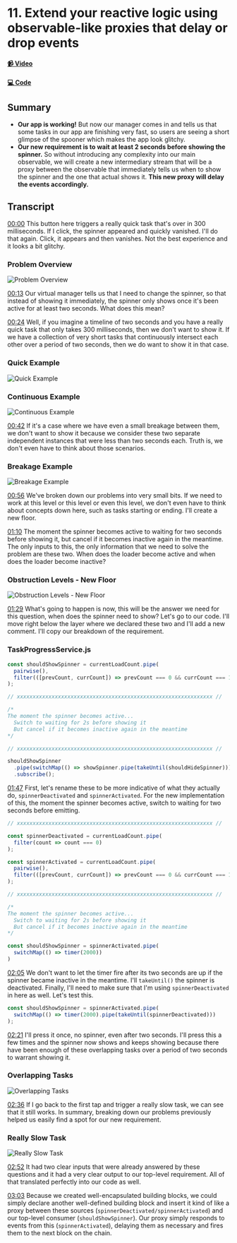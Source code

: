 # 11. Extend your reactive logic using observable-like proxies that delay or drop events

#### [📹 Video](https://egghead.io/lessons/rxjs-extend-your-reactive-logic-using-observable-like-proxies-that-delay-or-drop-events)

#### [💻 Code](https://github.com/rarmatei/egghead-thinking-reactively/blob/lesson-11/src/lesson-code/TaskProgressService.js)

## Summary

- **Our app is working!** But now our manager comes in and tells us that some tasks in our app are finishing very fast, so users are seeing a short glimpse of the spooner which makes the app look glitchy.
- **Our new requirement is to wait at least 2 seconds before showing the spinner.** So without introducing any complexity into our main observable, we will create a new intermediary stream that will be a proxy between the observable that immediately tells us when to show the spinner and the one that actual shows it. **This new proxy will delay the events accordingly.**

## Transcript

[00:00](https://egghead.io/lessons/rxjs-extend-your-reactive-logic-using-observable-like-proxies-that-delay-or-drop-events#t=0) This button here triggers a really quick task that's over in 300 milliseconds. If I click, the spinner appeared and quickly vanished. I'll do that again. Click, it appears and then vanishes. Not the best experience and it looks a bit glitchy.

### Problem Overview

![Problem Overview](https://res.cloudinary.com/dg3gyk0gu/image/upload/v1585168478/transcript-images/egghead-extend-your-reactive-logic-using-observable-like-proxies-that-delay-or-drop-events-problem-overview.jpg)

[00:13](https://egghead.io/lessons/rxjs-extend-your-reactive-logic-using-observable-like-proxies-that-delay-or-drop-events#t=13) Our virtual manager tells us that I need to change the spinner, so that instead of showing it immediately, the spinner only shows once it's been active for at least two seconds. What does this mean?

[00:24](https://egghead.io/lessons/rxjs-extend-your-reactive-logic-using-observable-like-proxies-that-delay-or-drop-events#t=24) Well, if you imagine a timeline of two seconds and you have a really quick task that only takes 300 milliseconds, then we don't want to show it. If we have a collection of very short tasks that continuously intersect each other over a period of two seconds, then we do want to show it in that case.

### Quick Example

![Quick Example](https://res.cloudinary.com/dg3gyk0gu/image/upload/v1585168489/transcript-images/egghead-extend-your-reactive-logic-using-observable-like-proxies-that-delay-or-drop-events-quick-example.jpg)

### Continuous Example

![Continuous Example](https://res.cloudinary.com/dg3gyk0gu/image/upload/v1585168488/transcript-images/egghead-extend-your-reactive-logic-using-observable-like-proxies-that-delay-or-drop-events-continuous-example.jpg)

[00:42](https://egghead.io/lessons/rxjs-extend-your-reactive-logic-using-observable-like-proxies-that-delay-or-drop-events#t=42) If it's a case where we have even a small breakage between them, we don't want to show it because we consider these two separate independent instances that were less than two seconds each. Truth is, we don't even have to think about those scenarios.

### Breakage Example

![Breakage Example](https://res.cloudinary.com/dg3gyk0gu/image/upload/v1585168491/transcript-images/egghead-extend-your-reactive-logic-using-observable-like-proxies-that-delay-or-drop-events-breakage-example.jpg)

[00:56](https://egghead.io/lessons/rxjs-extend-your-reactive-logic-using-observable-like-proxies-that-delay-or-drop-events#t=56) We've broken down our problems into very small bits. If we need to work at this level or this level or even this level, we don't even have to think about concepts down here, such as tasks starting or ending. I'll create a new floor.

[01:10](https://egghead.io/lessons/rxjs-extend-your-reactive-logic-using-observable-like-proxies-that-delay-or-drop-events#t=70) The moment the spinner becomes active to waiting for two seconds before showing it, but cancel if it becomes inactive again in the meantime. The only inputs to this, the only information that we need to solve the problem are these two. When does the loader become active and when does the loader become inactive?

### Obstruction Levels - New Floor

![Obstruction Levels - New Floor](https://res.cloudinary.com/dg3gyk0gu/image/upload/v1585168504/transcript-images/egghead-extend-your-reactive-logic-using-observable-like-proxies-that-delay-or-drop-events-new-floor.jpg)

[01:29](https://egghead.io/lessons/rxjs-extend-your-reactive-logic-using-observable-like-proxies-that-delay-or-drop-events#t=89) What's going to happen is now, this will be the answer we need for this question, when does the spinner need to show? Let's go to our code. I'll move right below the layer where we declared these two and I'll add a new comment. I'll copy our breakdown of the requirement.

### TaskProgressService.js

```js
const shouldShowSpinner = currentLoadCount.pipe(
  pairwise(),
  filter(([prevCount, currCount]) => prevCount === 0 && currCount === 1))
);

// xxxxxxxxxxxxxxxxxxxxxxxxxxxxxxxxxxxxxxxxxxxxxxxxxxxxxxxxxxxxxx //

/*
The moment the spinner becomes active...
  Switch to waiting for 2s before showing it
  But cancel if it becomes inactive again in the meantime
*/

// xxxxxxxxxxxxxxxxxxxxxxxxxxxxxxxxxxxxxxxxxxxxxxxxxxxxxxxxxxxxxx //

shouldShowSpinner
  .pipe(switchMap(() => showSpinner.pipe(takeUntil(shouldHideSpinner))))
  .subscribe();
```

[01:47](https://egghead.io/lessons/rxjs-extend-your-reactive-logic-using-observable-like-proxies-that-delay-or-drop-events#t=107) First, let's rename these to be more indicative of what they actually do, `spinnerDeactivated` and `spinnerActivated`. For the new implementation of this, the moment the spinner becomes active, switch to waiting for two seconds before emitting.

```js
// xxxxxxxxxxxxxxxxxxxxxxxxxxxxxxxxxxxxxxxxxxxxxxxxxxxxxxxxxxxxxx //

const spinnerDeactivated = currentLoadCount.pipe(
  filter(count => count === 0)
);

const spinnerActivated = currentLoadCount.pipe(
  pairwise(),
  filter(([prevCount, currCount]) => prevCount === 0 && currCount === 1))
);

// xxxxxxxxxxxxxxxxxxxxxxxxxxxxxxxxxxxxxxxxxxxxxxxxxxxxxxxxxxxxxx //

/*
The moment the spinner becomes active...
  Switch to waiting for 2s before showing it
  But cancel if it becomes inactive again in the meantime
*/

const shouldShowSpinner = spinnerActivated.pipe(
  switchMap(() => timer(2000))
)
```

[02:05](https://egghead.io/lessons/rxjs-extend-your-reactive-logic-using-observable-like-proxies-that-delay-or-drop-events#t=125) We don't want to let the timer fire after its two seconds are up if the spinner became inactive in the meantime. I'll `takeUntil()` the spinner is deactivated. Finally, I'll need to make sure that I'm using `spinnerDeactivated` in here as well. Let's test this.

```js
const shouldShowSpinner = spinnerActivated.pipe(
  switchMap(() => timer(2000).pipe(takeUntil(spinnerDeactivated)))
);
```

[02:21](https://egghead.io/lessons/rxjs-extend-your-reactive-logic-using-observable-like-proxies-that-delay-or-drop-events#t=141) I'll press it once, no spinner, even after two seconds. I'll press this a few times and the spinner now shows and keeps showing because there have been enough of these overlapping tasks over a period of two seconds to warrant showing it.

### Overlapping Tasks

![Overlapping Tasks](https://res.cloudinary.com/dg3gyk0gu/image/upload/v1585168481/transcript-images/egghead-extend-your-reactive-logic-using-observable-like-proxies-that-delay-or-drop-events-overlapping-tasks.jpg)

[02:36]() If I go back to the first tap and trigger a really slow task, we can see that it still works. In summary, breaking down our problems previously helped us easily find a spot for our new requirement.

### Really Slow Task

![Really Slow Task](https://res.cloudinary.com/dg3gyk0gu/image/upload/v1585168478/transcript-images/egghead-extend-your-reactive-logic-using-observable-like-proxies-that-delay-or-drop-events-really-slow-task.jpg)

[02:52](https://egghead.io/lessons/rxjs-extend-your-reactive-logic-using-observable-like-proxies-that-delay-or-drop-events#t=156) It had two clear inputs that were already answered by these questions and it had a very clear output to our top-level requirement. All of that translated perfectly into our code as well.

[03:03](https://egghead.io/lessons/rxjs-extend-your-reactive-logic-using-observable-like-proxies-that-delay-or-drop-events#t=183) Because we created well-encapsulated building blocks, we could simply declare another well-defined building block and insert it kind of like a proxy between these sources (`spinnerDeactivated/spinnerActivated`) and our top-level consumer (`shouldShowSpinner`). Our proxy simply responds to events from this (`spinnerActivated`), delaying them as necessary and fires them to the next block on the chain.
